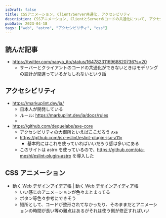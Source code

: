 ```yaml
---
isDraft: false
title: CSSアニメーション, Client/Server共通化, アクセシビリティ
description: CSSアニメーション, ClientとServerのコードの共通化について, アクセシビリティとeslint
pubDate: 2023-04-18
tags: ["web", "astro", "アクセシビリティ", "css"]
---
```


## 読んだ記事

- https://twitter.com/naoya_ito/status/1647823116968820736?s=20
  - サーバーとクライアントのコードの共通化ができないときはモデリングの設計が間違っているかもしれないという話

## アクセシビリティ

- https://markuplint.dev/ja/
  - 日本人が開発している
  - ルール: https://markuplint.dev/ja/docs/rules
  -
- https://github.com/dequelabs/axe-core
  - アクセシビリティの大御所といえばここだろう `Axe`
  - https://github.com/jsx-eslint/eslint-plugin-jsx-a11y
    - 基本的にはこれを使っていればいいだろう感は多いにある
  - このサイトは astro を使っているので、https://github.com/ota-meshi/eslint-plugin-astro を導入した

## CSS アニメーション

- [動く Web デザインアイデア帳 | 動く Web デザインアイディア帳](https://coco-factory.jp/ugokuweb/#)
  - いい感じのアニメーションが色々まとまってる
  - ボタン等色々参考にできそう
  - 短所として、コードが整形されてなかったり、そのままだとアニメーションの時間が長い等の難点はあるがそれは使う側が修正すればいい
